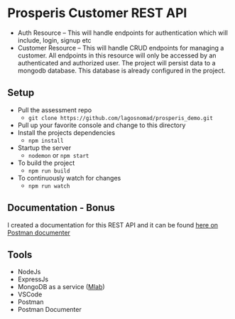 # Prosperis Customer REST API

- Auth Resource – This will handle endpoints for authentication which will include, login, signup etc
- Customer Resource – This will handle CRUD endpoints for managing a customer. All endpoints in this resource will only be accessed by an authenticated and authorized user.
  The project will persist data to a mongodb database. This database is already configured in the project.

## Setup

- Pull the assessment repo
  - `git clone https://github.com/lagosnomad/prosperis_demo.git`
- Pull up your favorite console and change to this directory
- Install the projects dependencies
  - `npm install`
- Startup the server
  - `nodemon` or `npm start`
- To build the project
  - `npm run build`
- To continuously watch for changes
  - `npm run watch`

## Documentation - Bonus

I created a documentation for this REST API and it can be found [here on Postman documenter](https://documenter.getpostman.com/view/8280535/SW7W5VBK)

## Tools

- NodeJs
- ExpressJs
- MongoDB as a service ([Mlab](https://mlab.com))
- VSCode
- Postman
- Postman Documenter
